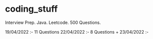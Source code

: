 # coding_stuff

Interview Prep. Java. Leetcode. 500 Questions. 

19/04/2022 :- 11 Questions 
22/04/2022 :- 8 Questions + 
23/04/2022 :- 
